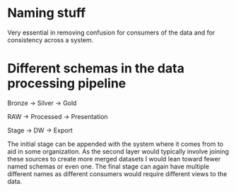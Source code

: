 # Naming stuff

Very essential in removing confusion for consumers of the data and for consistency across a system.

# Different schemas in the data processing pipeline

Bronze -> Silver -> Gold

RAW -> Processed -> Presentation

Stage -> DW -> Export

The initial stage can be appended with the system where it comes from to aid in some organization. As the second layer would typically involve joining these sources to create more merged datasets I would lean toward fewer named schemas or even one. The final stage can again have multiple different names as different consumers would require different views to the data.

